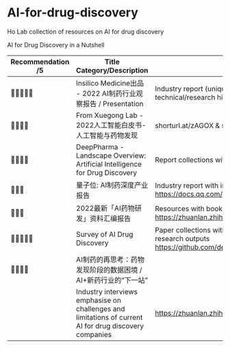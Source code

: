 # AI-for-drug-discovery
Ho Lab collection of resources on AI for drug discovery

AI for Drug Discovery in a Nutshell

| Recommendation /5	| Title	Category/Description |	Link |
| ------------- | ------------- |------------- |
|🌟🌟🌟🌟🌟|	Insilico Medicine出品 - 2022 AI制药行业观察报告 / Presentation	|Industry report (unique and rare) with full  technical/research highlights and explanation	| Report: shorturl.at/oY124 / Presentation: https://www.leiphone.com/category/healthai/7aSh0py4u5NAt2ov.html |
|🌟🌟🌟🌟|	From Xuegong Lab - 2022人工智能白皮书-人工智能与药物发现	|	shorturl.at/zAGOX & shorturl.at/qrCKZ |
|🌟🌟🌟🌟|	DeepPharma - Landscape  Overview: Artificial Intelligence for Drug Discovery|	Report collections with industry insights	|Download from https://www.deep-pharma.tech/ or view at shorturl.at/cwP04 |
|🌟🌟🌟	|量子位: AI制药深度产业报告 |	Industry report with industry insights	https://docs.qq.com/pdf/DWVhkS2lIS2JZRkRS |
|🌟🌟🌟	|2022最新「AI药物研发」资料汇编报告|	Resources with books, papers and reports	https://zhuanlan.zhihu.com/p/468951351 |
|🌟🌟🌟🌟🌟|	Survey of AI Drug Discovery|	Paper collections with most up to date AI in Drug Discovery research outputs	https://github.com/dengjianyuan/Survey_AI_Drug_Discovery |
|🌟🌟🌟🌟|	AI制药的再思考：药物发现阶段的数据困境 / AI+新药行业的“下一站”
	| Industry interviews emphasise on challenges and limitations of current AI for drug discovery companies |	https://zhuanlan.zhihu.com/p/426865509 |  https://www.vbdata.cn/1518864625  |
